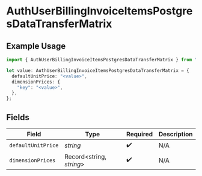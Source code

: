 # AuthUserBillingInvoiceItemsPostgresDataTransferMatrix

## Example Usage

```typescript
import { AuthUserBillingInvoiceItemsPostgresDataTransferMatrix } from "@vercel/sdk/models/components/authuser.js";

let value: AuthUserBillingInvoiceItemsPostgresDataTransferMatrix = {
  defaultUnitPrice: "<value>",
  dimensionPrices: {
    "key": "<value>",
  },
};
```

## Fields

| Field                    | Type                     | Required                 | Description              |
| ------------------------ | ------------------------ | ------------------------ | ------------------------ |
| `defaultUnitPrice`       | *string*                 | :heavy_check_mark:       | N/A                      |
| `dimensionPrices`        | Record<string, *string*> | :heavy_check_mark:       | N/A                      |